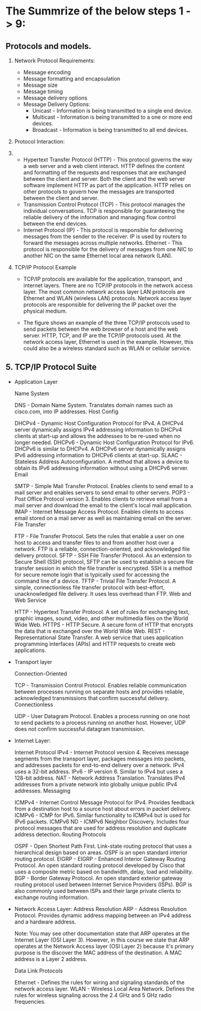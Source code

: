 # The Summrize of the below steps 1 -> 9:
## Protocols and models.
 
1.  Network Protocol Requirements:
    * Message encoding
    * Message formatting and encapsulation
    * Message size
    * Message timing
    * Message delivery options    

    - Message Delivery Options: 
        * Unicast - Information is being transmitted to a single end device.
        * Multicast - Information is being transmitted to a one or more end devices.
        * Broadcast - Information is being transmitted to all end devices.

2.  Protocol Interaction:
3. 
    - Hypertext Transfer Protocol (HTTP) - This protocol governs the way a web server and a web client interact. HTTP defines the content and formatting of the requests and responses that are exchanged between the client and server. Both the client and the web server software implement HTTP as part of the application. HTTP relies on other protocols to govern how the messages are transported between the client and server.
    - Transmission Control Protocol (TCP) - This protocol manages the individual conversations. TCP is responsible for guaranteeing the reliable delivery of the information and managing flow control between the end devices.
    - Internet Protocol (IP) - This protocol is responsible for delivering messages from the sender to the receiver. IP is used by routers to forward the messages across multiple networks.
Ethernet - This protocol is responsible for the delivery of messages from one NIC to another NIC on the same Ethernet local area network (LAN).

4.  TCP/IP Protocol Example
    - TCP/IP protocols are available for the application, transport, and internet layers. There are no TCP/IP protocols in the network access layer. The most common network access layer LAN protocols are Ethernet and WLAN (wireless LAN) protocols. Network access layer protocols are responsible for delivering the IP packet over the physical medium.

    - The figure shows an example of the three TCP/IP protocols used to send packets between the web browser of a host and the web server. HTTP, TCP, and IP are the TCP/IP protocols used. At the network access layer, Ethernet is used in the example. However, this could also be a wireless standard such as WLAN or cellular service.


## 5.  TCP/IP Protocol Suite
  - Application Layer

    Name System

    DNS - Domain Name System. Translates domain names such as cisco.com, into IP addresses.
    Host Config

    DHCPv4 - Dynamic Host Configuration Protocol for IPv4. A DHCPv4 server dynamically assigns IPv4 addressing information to DHCPv4 clients at start-up and allows the addresses to be re-used when no longer needed.
    DHCPv6 - Dynamic Host Configuration Protocol for IPv6. DHCPv6 is similar to DHCPv4. A DHCPv6 server dynamically assigns IPv6 addressing information to DHCPv6 clients at start-up.
    SLAAC - Stateless Address Autoconfiguration. A method that allows a device to obtain its IPv6 addressing information without using a DHCPv6 server.
    Email

    SMTP - Simple Mail Transfer Protocol. Enables clients to send email to a mail server and enables servers to send email to other servers.
    POP3 - Post Office Protocol version 3. Enables clients to retrieve email from a mail server and download the email to the client's local mail application.
    IMAP - Internet Message Access Protocol. Enables clients to access email stored on a mail server as well as maintaining email on the server.
    File Transfer

    FTP - File Transfer Protocol. Sets the rules that enable a user on one host to access and transfer files to and from another host over a network. FTP is a reliable, connection-oriented, and acknowledged file delivery protocol.
    SFTP - SSH File Transfer Protocol. As an extension to Secure Shell (SSH) protocol, SFTP can be used to establish a secure file transfer session in which the file transfer is encrypted. SSH is a method for secure remote login that is typically used for accessing the command line of a device.
    TFTP - Trivial File Transfer Protocol. A simple, connectionless file transfer protocol with best-effort, unacknowledged file delivery. It uses less overhead than FTP.
    Web and Web Service

    HTTP - Hypertext Transfer Protocol. A set of rules for exchanging text, graphic images, sound, video, and other multimedia files on the World Wide Web.
    HTTPS - HTTP Secure. A secure form of HTTP that encrypts the data that is exchanged over the World Wide Web.
    REST - Representational State Transfer. A web service that uses application programming interfaces (APIs) and HTTP requests to create web applications.

  - Transport layer

    Connection-Oriented

    TCP - Transmission Control Protocol. Enables reliable communication between processes running on separate hosts and provides reliable, acknowledged transmissions that confirm successful delivery.
    Connectionless

    UDP - User Datagram Protocol. Enables a process running on one host to send packets to a process running on another host. However, UDP does not confirm successful datagram transmission.

  - Internet Layer:

    Internet Protocol
    IPv4 - Internet Protocol version 4. Receives message segments from the transport layer, packages messages into packets, and addresses packets for end-to-end delivery over a network. IPv4 uses a 32-bit address.
    IPv6 - IP version 6. Similar to IPv4 but uses a 128-bit address.
    NAT - Network Address Translation. Translates IPv4 addresses from a private network into globally unique public IPv4 addresses.
    Messaging

    ICMPv4 - Internet Control Message Protocol for IPv4. Provides feedback from a destination host to a source host about errors in packet delivery.
    ICMPv6 - ICMP for IPv6. Similar functionality to ICMPv4 but is used for IPv6 packets.
    ICMPv6 ND - ICMPv6 Neighbor Discovery. Includes four protocol messages that are used for address resolution and duplicate address detection.
    Routing Protocols

    OSPF - Open Shortest Path First. Link-state routing protocol that uses a hierarchical design based on areas. OSPF is an open standard interior routing protocol.
    EIGRP - EIGRP - Enhanced Interior Gateway Routing Protocol. An open standard routing protocol developed by Cisco that uses a composite metric based on bandwidth, delay, load and reliability.
    BGP - Border Gateway Protocol. An open standard exterior gateway routing protocol used between Internet Service Providers (ISPs). BGP is also commonly used between ISPs and their large private clients to exchange routing information.

  - Network Access Layer:
    Address Resolution
    ARP - Address Resolution Protocol. Provides dynamic address mapping between an IPv4 address and a hardware address.

    Note: You may see other documentation state that ARP operates at the Internet Layer (OSI Layer 3). However, in this course we state that ARP operates at the Network Access layer (OSI Layer 2) because it's primary purpose is the discover the MAC address of the destination. A MAC address is a Layer 2 address.

    Data Link Protocols

    Ethernet - Defines the rules for wiring and signaling standards of the network access layer.
    WLAN - Wireless Local Area Network. Defines the rules for wireless signaling across the 2.4 GHz and 5 GHz radio frequencies.

